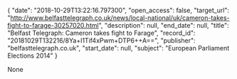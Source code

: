 {
  "date": "2018-10-29T13:22:16.797300", 
  "open_access": false, 
  "target_url": "http://www.belfasttelegraph.co.uk/news/local-national/uk/cameron-takes-fight-to-farage-30257020.html", 
  "description": null, 
  "end_date": null, 
  "title": "Belfast Telegraph: Cameron takes fight to Farage", 
  "record_id": "20181029T132216/8Ya+I1Tif4xPwm+DTP6++A==", 
  "publisher": "belfasttelegraph.co.uk", 
  "start_date": null, 
  "subject": "European Parliament Elections 2014"
}

None